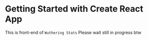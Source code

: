 # Getting Started with Create React App
This is front-end of ``Wuthering Stats``
Please wait still in progress btw
